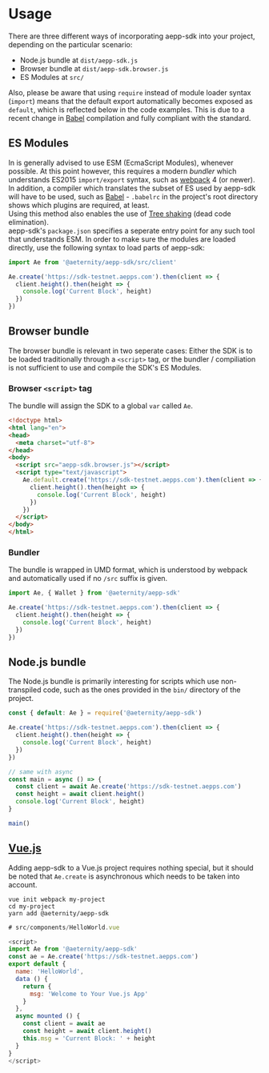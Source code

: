 # Usage

There are three different ways of incorporating aepp-sdk into your project, depending on the particular scenario:
* Node.js bundle at `dist/aepp-sdk.js`
* Browser bundle at `dist/aepp-sdk.browser.js`
* ES Modules at `src/`

Also, please be aware that using `require` instead of module loader syntax
(`import`) means that the default export automatically becomes exposed as
`default`, which is reflected below in the code examples. This is due to a
recent change in [Babel] compilation and fully compliant with the standard.

## ES Modules

In is generally advised to use ESM (EcmaScript Modules), whenever possible. At
this point however, this requires a modern _bundler_ which understands ES2015
`import/export` syntax, such as [webpack] 4 (or newer). In addition, a compiler
which translates the subset of ES used by aepp-sdk will have to be used, such as
[Babel] - `.babelrc` in the project's root directory shows which plugins are
required, at least.  
Using this method also enables the use of [Tree shaking] (dead code
elimination).  
aepp-sdk's `package.json` specifies a seperate entry point for any such tool
that understands ESM. In order to make sure the modules are loaded directly, use
the following syntax to load parts of aepp-sdk:

```js
import Ae from '@aeternity/aepp-sdk/src/client'

Ae.create('https://sdk-testnet.aepps.com').then(client => {
  client.height().then(height => {
    console.log('Current Block', height)
  })
})
```

[webpack]: https://webpack.js.org/
[Babel]: https://babeljs.io/
[Tree shaking]: https://webpack.js.org/guides/tree-shaking/


## Browser bundle

The browser bundle is relevant in two seperate cases: Either the SDK is to be
loaded traditionally through a `<script>` tag, or the bundler / compiliation is
not sufficient to use and compile the SDK's ES Modules.

### Browser `<script>` tag

The bundle will assign the SDK to a global `var` called `Ae`.

```html
<!doctype html>
<html lang="en">
<head>
  <meta charset="utf-8">
</head>
<body>
  <script src="aepp-sdk.browser.js"></script>
  <script type="text/javascript">
    Ae.default.create('https://sdk-testnet.aepps.com').then(client => {
      client.height().then(height => {
        console.log('Current Block', height)
      })
    })
  </script>
</body>
</html>
```

### Bundler

The bundle is wrapped in UMD format, which is understood by webpack and
automatically used if no `/src` suffix is given.

```js
import Ae, { Wallet } from '@aeternity/aepp-sdk'

Ae.create('https://sdk-testnet.aepps.com').then(client => {
  client.height().then(height => {
    console.log('Current Block', height)
  })
})
```

## Node.js bundle

The Node.js bundle is primarily interesting for scripts which use non-transpiled
code, such as the ones provided in the `bin/` directory of the project.

```js
const { default: Ae } = require('@aeternity/aepp-sdk')

Ae.create('https://sdk-testnet.aepps.com').then(client => {
  client.height().then(height => {
    console.log('Current Block', height)
  })
})

// same with async
const main = async () => {
  const client = await Ae.create('https://sdk-testnet.aepps.com')
  const height = await client.height()
  console.log('Current Block', height)
}

main()
```

## [Vue.js]

Adding aepp-sdk to a Vue.js project requires nothing special, but it should be
noted that `Ae.create` is asynchronous which needs to be taken into account.

```
vue init webpack my-project
cd my-project
yarn add @aeternity/aepp-sdk
```

```js
# src/components/HelloWorld.vue

<script>
import Ae from '@aeternity/aepp-sdk'
const ae = Ae.create('https://sdk-testnet.aepps.com')
export default {
  name: 'HelloWorld',
  data () {
    return {
      msg: 'Welcome to Your Vue.js App'
    }
  },
  async mounted () {
    const client = await ae
    const height = await client.height()
    this.msg = 'Current Block: ' + height
  }
}
</script>
```

[Vue.js]: https://vuejs.org/

